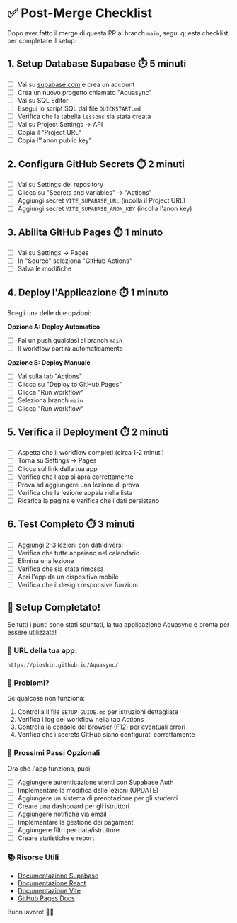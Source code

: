 # ✅ Post-Merge Checklist

Dopo aver fatto il merge di questa PR al branch `main`, segui questa checklist per completare il setup:

## 1. Setup Database Supabase ⏱️ 5 minuti

- [ ] Vai su [supabase.com](https://supabase.com) e crea un account
- [ ] Crea un nuovo progetto chiamato "Aquasync"
- [ ] Vai su SQL Editor
- [ ] Esegui lo script SQL dal file `QUICKSTART.md`
- [ ] Verifica che la tabella `lessons` sia stata creata
- [ ] Vai su Project Settings → API
- [ ] Copia il "Project URL" 
- [ ] Copia l'"anon public key"

## 2. Configura GitHub Secrets ⏱️ 2 minuti

- [ ] Vai su Settings del repository
- [ ] Clicca su "Secrets and variables" → "Actions"
- [ ] Aggiungi secret `VITE_SUPABASE_URL` (incolla il Project URL)
- [ ] Aggiungi secret `VITE_SUPABASE_ANON_KEY` (incolla l'anon key)

## 3. Abilita GitHub Pages ⏱️ 1 minuto

- [ ] Vai su Settings → Pages
- [ ] In "Source" seleziona "GitHub Actions"
- [ ] Salva le modifiche

## 4. Deploy l'Applicazione ⏱️ 1 minuto

Scegli una delle due opzioni:

**Opzione A: Deploy Automatico**
- [ ] Fai un push qualsiasi al branch `main`
- [ ] Il workflow partirà automaticamente

**Opzione B: Deploy Manuale**
- [ ] Vai sulla tab "Actions"
- [ ] Clicca su "Deploy to GitHub Pages"
- [ ] Clicca "Run workflow"
- [ ] Seleziona branch `main`
- [ ] Clicca "Run workflow"

## 5. Verifica il Deployment ⏱️ 2 minuti

- [ ] Aspetta che il workflow completi (circa 1-2 minuti)
- [ ] Torna su Settings → Pages
- [ ] Clicca sul link della tua app
- [ ] Verifica che l'app si apra correttamente
- [ ] Prova ad aggiungere una lezione di prova
- [ ] Verifica che la lezione appaia nella lista
- [ ] Ricarica la pagina e verifica che i dati persistano

## 6. Test Completo ⏱️ 3 minuti

- [ ] Aggiungi 2-3 lezioni con dati diversi
- [ ] Verifica che tutte appaiano nel calendario
- [ ] Elimina una lezione
- [ ] Verifica che sia stata rimossa
- [ ] Apri l'app da un dispositivo mobile
- [ ] Verifica che il design responsive funzioni

## 🎉 Setup Completato!

Se tutti i punti sono stati spuntati, la tua applicazione Aquasync è pronta per essere utilizzata!

### 📱 URL della tua app:
```
https://pioshin.github.io/Aquasync/
```

### 🔧 Problemi?

Se qualcosa non funziona:
1. Controlla il file `SETUP_GUIDE.md` per istruzioni dettagliate
2. Verifica i log del workflow nella tab Actions
3. Controlla la console del browser (F12) per eventuali errori
4. Verifica che i secrets GitHub siano configurati correttamente

### 🚀 Prossimi Passi Opzionali

Ora che l'app funziona, puoi:
- [ ] Aggiungere autenticazione utenti con Supabase Auth
- [ ] Implementare la modifica delle lezioni (UPDATE)
- [ ] Aggiungere un sistema di prenotazione per gli studenti
- [ ] Creare una dashboard per gli istruttori
- [ ] Aggiungere notifiche via email
- [ ] Implementare la gestione dei pagamenti
- [ ] Aggiungere filtri per data/istruttore
- [ ] Creare statistiche e report

### 📚 Risorse Utili

- [Documentazione Supabase](https://supabase.com/docs)
- [Documentazione React](https://react.dev/)
- [Documentazione Vite](https://vitejs.dev/)
- [GitHub Pages Docs](https://docs.github.com/pages)

Buon lavoro! 🏊‍♂️
